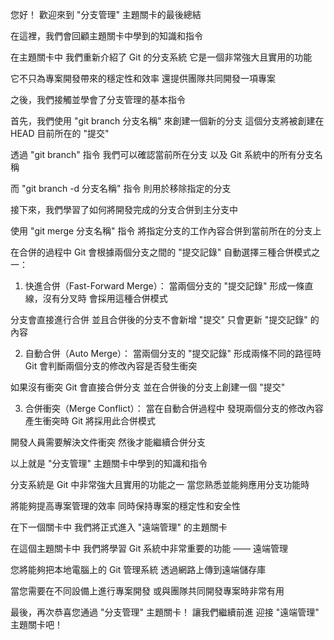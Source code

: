 您好！
歡迎來到 "分支管理" 主題關卡的最後總結

在這裡，我們會回顧主題關卡中學到的知識和指令

在主題關卡中
我們重新介紹了 Git 的分支系統
它是一個非常強大且實用的功能

它不只為專案開發帶來的穩定性和效率
還提供團隊共同開發一項專案

之後，我們接觸並學會了分支管理的基本指令

首先，我們使用 "git branch 分支名稱" 來創建一個新的分支
這個分支將被創建在 HEAD 目前所在的 "提交"

透過 "git branch" 指令
我們可以確認當前所在分支
以及 Git 系統中的所有分支名稱

而 "git branch -d 分支名稱" 指令
則用於移除指定的分支

接下來，我們學習了如何將開發完成的分支合併到主分支中

使用 "git merge 分支名稱" 指令
將指定分支的工作內容合併到當前所在的分支上

在合併的過程中
Git 會根據兩個分支之間的 "提交記錄" 
自動選擇三種合併模式之一：

1. 快進合併（Fast-Forward Merge）：
當兩個分支的 "提交記錄" 形成一條直線，沒有分叉時
會採用這種合併模式

分支會直接進行合併
並且合併後的分支不會新增 "提交"
只會更新 "提交記錄" 的內容

2. 自動合併（Auto Merge）：
當兩個分支的 "提交記錄" 形成兩條不同的路徑時
Git 會判斷兩個分支的修改內容是否發生衝突

如果沒有衝突
Git 會直接合併分支
並在合併後的分支上創建一個 "提交"

3. 合併衝突（Merge Conflict）：
當在自動合併過程中
發現兩個分支的修改內容產生衝突時
Git 將採用此合併模式

開發人員需要解決文件衝突
然後才能繼續合併分支

以上就是 "分支管理" 主題關卡中學到的知識和指令

分支系統是 Git 中非常強大且實用的功能之一
當您熟悉並能夠應用分支功能時

將能夠提高專案管理的效率
同時保持專案的穩定性和安全性

在下一個關卡中
我們將正式進入 "遠端管理" 的主題關卡

在這個主題關卡中
我們將學習 Git 系統中非常重要的功能 —— 遠端管理

您將能夠把本地電腦上的 Git 管理系統
透過網路上傳到遠端儲存庫

當您需要在不同設備上進行專案開發
或與團隊共同開發專案時非常有用

最後，再次恭喜您通過 "分支管理" 主題關卡！
讓我們繼續前進
迎接 "遠端管理" 主題關卡吧！

